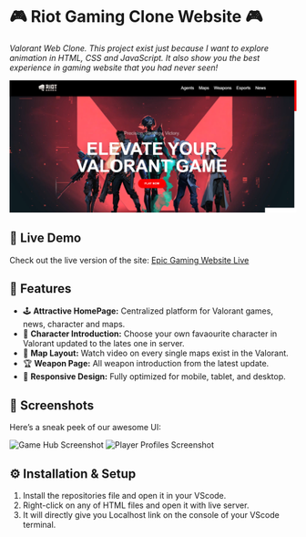 # 🎮 **Riot Gaming Clone Website** 🎮

_Valorant Web Clone. This project exist just because I want to explore animation in HTML, CSS and JavaScript. It also show you the best experience in gaming website that you had never seen!_

![Gaming Website](images/backgrounds/projectC.png)

## 🚀 **Live Demo**

Check out the live version of the site: [Epic Gaming Website Live](https://syahmi-m0.github.io/valorantwebclone/)

## 🎯 **Features**

- 🕹️ **Attractive HomePage:** Centralized platform for Valorant games, news, character and maps.
- 🌟 **Character Introduction:** Choose your own favaourite character in Valorant updated to the lates one in server.
- 🎥 **Map Layout:** Watch video on every single maps exist in the Valorant.
- 🏆 **Weapon Page:** All weapon introduction from the latest update.
- 📱 **Responsive Design:** Fully optimized for mobile, tablet, and desktop.

## 🎨 **Screenshots**

Here’s a sneak peek of our awesome UI:

![Game Hub Screenshot](assets/game-hub.png)
![Player Profiles Screenshot](assets/player-profile.png)

## ⚙️ **Installation & Setup**

1. Install the repositories file and open it in your VScode.
2. Right-click on any of HTML files and open it with live server.
3. It will directly give you Localhost link on the console of your VScode terminal.

